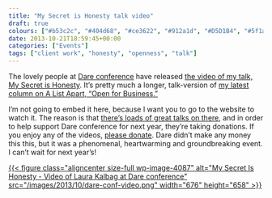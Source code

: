 ```yaml
---
title: "My Secret is Honesty talk video"
draft: true
colours: ["#b53c2c", "#404d68", "#ce3622", "#912a1d", "#D5D1B4", "#5f1a11", "#ffffff"]
date: 2013-10-21T18:59:45+00:00
categories: ["Events"]
tags: ["client work", "honesty", "openness", "talk"]
---
```


The lovely people at [Dare conference](http://2013.dareconf.com) have released [the video of my talk, My Secret is Honesty](http://2013.dareconf.com/videos/kalbag). It’s pretty much a longer, talk-version of [my latest column on A List Apart, “Open for Business.”](http://alistapart.com/column/open-for-business)

I’m not going to embed it here, because I want you to go to the website to watch it. The reason is that [there’s loads of great talks on there](http://2013.dareconf.com/videos "Dare conference videos"), and in order to help support Dare conference for next year, they’re taking donations. If you enjoy any of the videos, [please donate](http://2013.dareconf.com/videos#donate "Donate to Dare conference"). Dare didn’t make any money this this, but it was a phenomenal, heartwarming and groundbreaking event. I can’t wait for next year’s!

[{{< figure class="aligncenter size-full wp-image-4087" alt="My Secret Is Honesty - Video of Laura Kalbag at Dare conference" src="/images/2013/10/dare-conf-video.png" width="676" height="658" >}}](http://2013.dareconf.com/videos/kalbag)

	